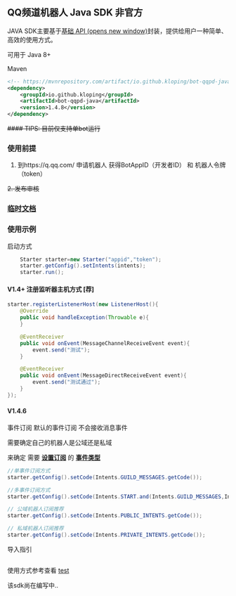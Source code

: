 ## QQ频道机器人 Java SDK 非官方

JAVA SDK主要基于[基础 API (opens new window)](https://bot.q.qq.com/wiki/develop/api/)封装，提供给用户一种简单、高效的使用方式。

可用于 Java 8+

Maven

```xml
<!-- https://mvnrepository.com/artifact/io.github.kloping/bot-qqpd-java -->
<dependency>
    <groupId>io.github.kloping</groupId>
    <artifactId>bot-qqpd-java</artifactId>
    <version>1.4.8</version>
</dependency>
```

~~#### TIPS: 目前仅支持单bot运行~~

### 使用前提

1. 到https://q.qq.com/ 申请机器人 获得BotAppID（开发者ID） 和 机器人令牌（token）

~~2. 发布审核~~

### [临时文档](./docs)

### 使用示例

启动方式

```java 
    Starter starter=new Starter("appid","token");
    starter.getConfig().setIntents(intents);
    starter.run();
```

#### V1.4+ 注册监听器主机方式 [荐]

```java
starter.registerListenerHost(new ListenerHost(){
    @Override
    public void handleException(Throwable e){
    }

    @EventReceiver
    public void onEvent(MessageChannelReceiveEvent event){
        event.send("测试");
    }

    @EventReceiver 
    public void onEvent(MessageDirectReceiveEvent event){
        event.send("测试通过");
    }
});
```

#### V1.4.6

事件订阅 默认的事件订阅 不会接收消息事件

需要确定自己的机器人是公域还是私域

来确定 需要 **[设置订阅](src/test/java/test_Intents.java)** 的 **[事件类型](src/main/java/io/github/kloping/qqbot/api/Intents.java)**

```java
//单事件订阅方式
starter.getConfig().setCode(Intents.GUILD_MESSAGES.getCode());

//多事件订阅方式
starter.getConfig().setCode(Intents.START.and(Intents.GUILD_MESSAGES,Intents.DIRECT_MESSAGE));

// 公域机器人订阅推荐
starter.getConfig().setCode(Intents.PUBLIC_INTENTS.getCode());

// 私域机器人订阅推荐
starter.getConfig().setCode(Intents.PRIVATE_INTENTS.getCode());
```

导入指引

```java

```

使用方式参考查看 [test](./src/test/java)

该sdk尚在编写中..

